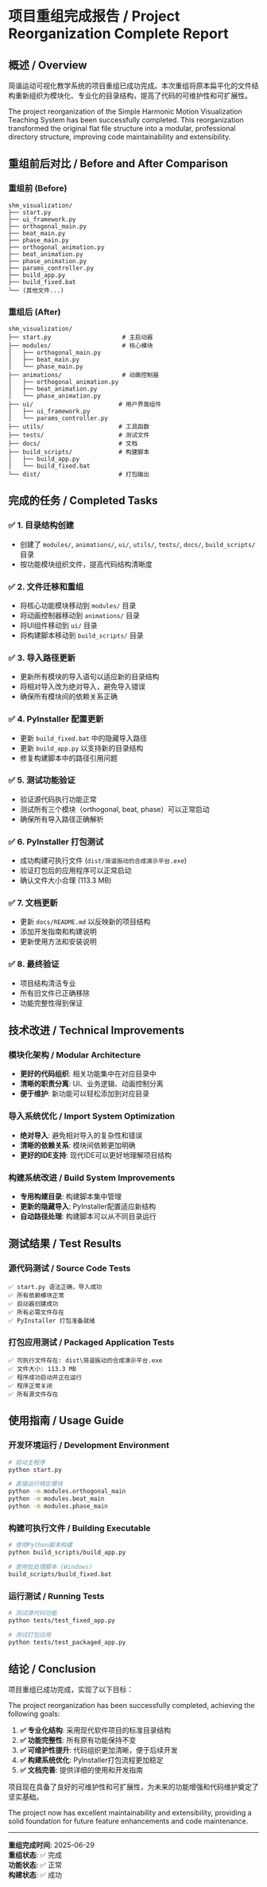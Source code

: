 # 项目重组完成报告 / Project Reorganization Complete Report

## 概述 / Overview

简谐运动可视化教学系统的项目重组已成功完成。本次重组将原本扁平化的文件结构重新组织为模块化、专业化的目录结构，提高了代码的可维护性和可扩展性。

The project reorganization of the Simple Harmonic Motion Visualization Teaching System has been successfully completed. This reorganization transformed the original flat file structure into a modular, professional directory structure, improving code maintainability and extensibility.

## 重组前后对比 / Before and After Comparison

### 重组前 (Before)
```
shm_visualization/
├── start.py
├── ui_framework.py
├── orthogonal_main.py
├── beat_main.py
├── phase_main.py
├── orthogonal_animation.py
├── beat_animation.py
├── phase_animation.py
├── params_controller.py
├── build_app.py
├── build_fixed.bat
└── (其他文件...)
```

### 重组后 (After)
```
shm_visualization/
├── start.py                    # 主启动器
├── modules/                    # 核心模块
│   ├── orthogonal_main.py
│   ├── beat_main.py
│   └── phase_main.py
├── animations/                 # 动画控制器
│   ├── orthogonal_animation.py
│   ├── beat_animation.py
│   └── phase_animation.py
├── ui/                        # 用户界面组件
│   ├── ui_framework.py
│   └── params_controller.py
├── utils/                     # 工具函数
├── tests/                     # 测试文件
├── docs/                      # 文档
├── build_scripts/             # 构建脚本
│   ├── build_app.py
│   └── build_fixed.bat
└── dist/                      # 打包输出
```

## 完成的任务 / Completed Tasks

### ✅ 1. 目录结构创建
- 创建了 `modules/`, `animations/`, `ui/`, `utils/`, `tests/`, `docs/`, `build_scripts/` 目录
- 按功能模块组织文件，提高代码结构清晰度

### ✅ 2. 文件迁移和重组
- 将核心功能模块移动到 `modules/` 目录
- 将动画控制器移动到 `animations/` 目录
- 将UI组件移动到 `ui/` 目录
- 将构建脚本移动到 `build_scripts/` 目录

### ✅ 3. 导入路径更新
- 更新所有模块的导入语句以适应新的目录结构
- 将相对导入改为绝对导入，避免导入错误
- 确保所有模块间的依赖关系正确

### ✅ 4. PyInstaller 配置更新
- 更新 `build_fixed.bat` 中的隐藏导入路径
- 更新 `build_app.py` 以支持新的目录结构
- 修复构建脚本中的路径引用问题

### ✅ 5. 测试功能验证
- 验证源代码执行功能正常
- 测试所有三个模块（orthogonal, beat, phase）可以正常启动
- 确保所有导入路径正确解析

### ✅ 6. PyInstaller 打包测试
- 成功构建可执行文件 (`dist/简谐振动的合成演示平台.exe`)
- 验证打包后的应用程序可以正常启动
- 确认文件大小合理 (113.3 MB)

### ✅ 7. 文档更新
- 更新 `docs/README.md` 以反映新的项目结构
- 添加开发指南和构建说明
- 更新使用方法和安装说明

### ✅ 8. 最终验证
- 项目结构清洁专业
- 所有旧文件已正确移除
- 功能完整性得到保证

## 技术改进 / Technical Improvements

### 模块化架构 / Modular Architecture
- **更好的代码组织**: 相关功能集中在对应目录中
- **清晰的职责分离**: UI、业务逻辑、动画控制分离
- **便于维护**: 新功能可以轻松添加到对应目录

### 导入系统优化 / Import System Optimization
- **绝对导入**: 避免相对导入的复杂性和错误
- **清晰的依赖关系**: 模块间依赖更加明确
- **更好的IDE支持**: 现代IDE可以更好地理解项目结构

### 构建系统改进 / Build System Improvements
- **专用构建目录**: 构建脚本集中管理
- **更新的隐藏导入**: PyInstaller配置适应新结构
- **自动路径处理**: 构建脚本可以从不同目录运行

## 测试结果 / Test Results

### 源代码测试 / Source Code Tests
```
✅ start.py 语法正确，导入成功
✅ 所有依赖模块正常
✅ 启动器创建成功
✅ 所有必需文件存在
✅ PyInstaller 打包准备就绪
```

### 打包应用测试 / Packaged Application Tests
```
✅ 可执行文件存在: dist\简谐振动的合成演示平台.exe
✅ 文件大小: 113.3 MB
✅ 程序成功启动并正在运行
✅ 程序正常关闭
✅ 所有源文件存在
```

## 使用指南 / Usage Guide

### 开发环境运行 / Development Environment
```bash
# 启动主程序
python start.py

# 直接运行特定模块
python -m modules.orthogonal_main
python -m modules.beat_main
python -m modules.phase_main
```

### 构建可执行文件 / Building Executable
```bash
# 使用Python脚本构建
python build_scripts/build_app.py

# 使用批处理脚本 (Windows)
build_scripts/build_fixed.bat
```

### 运行测试 / Running Tests
```bash
# 测试源代码功能
python tests/test_fixed_app.py

# 测试打包应用
python tests/test_packaged_app.py
```

## 结论 / Conclusion

项目重组已成功完成，实现了以下目标：

The project reorganization has been successfully completed, achieving the following goals:

1. **✅ 专业化结构**: 采用现代软件项目的标准目录结构
2. **✅ 功能完整性**: 所有原有功能保持不变
3. **✅ 可维护性提升**: 代码组织更加清晰，便于后续开发
4. **✅ 构建系统优化**: PyInstaller打包流程更加稳定
5. **✅ 文档完善**: 提供详细的使用和开发指南

项目现在具备了良好的可维护性和可扩展性，为未来的功能增强和代码维护奠定了坚实基础。

The project now has excellent maintainability and extensibility, providing a solid foundation for future feature enhancements and code maintenance.

---

**重组完成时间**: 2025-06-29  
**重组状态**: ✅ 完成  
**功能状态**: ✅ 正常  
**构建状态**: ✅ 成功  

